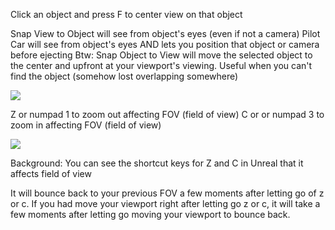 
Click an object and press F to center view on that object

Snap View to Object will see from object's eyes (even if not a camera)
Pilot Car will see from object's eyes AND lets you position that object or camera before ejecting
Btw: Snap Object to View will move the selected object to the center and upfront at your viewport's viewing. Useful when you can't find the object (somehow lost overlapping somewhere)

![](https://i.imgur.com/LxYttJK.png)


Z or numpad 1 to zoom out affecting FOV (field of view)
C or or numpad 3 to zoom in affecting FOV (field of view)

![](https://i.imgur.com/uGgLQP2.png)


Background: You can see the shortcut keys for Z and C in Unreal that it affects field of view

It will bounce back to your previous FOV a few moments after letting go of z or c. If you had move your viewport right after letting go z or c, it will take a few moments after letting go moving your viewport to bounce back.
